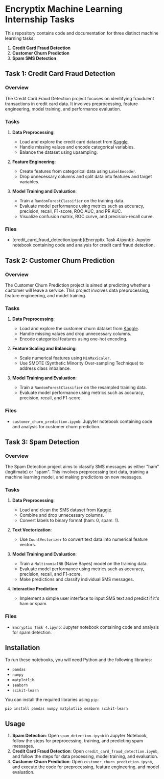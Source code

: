 # Encryptix Machine Learning Internship Tasks

This repository contains code and documentation for three distinct machine learning tasks:

1. **Credit Card Fraud Detection**
2. **Customer Churn Prediction**
3. **Spam SMS Detection**

## Task 1: Credit Card Fraud Detection

### Overview
The Credit Card Fraud Detection project focuses on identifying fraudulent transactions in credit card data. It involves preprocessing, feature engineering, model training, and performance evaluation.

### Tasks
1. **Data Preprocessing**:
   - Load and explore the credit card dataset from [Kaggle](https://www.kaggle.com/datasets/kartik2112/fraud-detection).
   - Handle missing values and encode categorical variables.
   - Balance the dataset using upsampling.

2. **Feature Engineering**:
   - Create features from categorical data using `LabelEncoder`.
   - Drop unnecessary columns and split data into features and target variables.

3. **Model Training and Evaluation**:
   - Train a `RandomForestClassifier` on the training data.
   - Evaluate model performance using metrics such as accuracy, precision, recall, F1-score, ROC AUC, and PR AUC.
   - Visualize confusion matrix, ROC curve, and precision-recall curve.

### Files
- [credit_card_fraud_detection.ipynb](Encryptix Task 4.ipynb): Jupyter notebook containing code and analysis for credit card fraud detection.

## Task 2: Customer Churn Prediction

### Overview
The Customer Churn Prediction project is aimed at predicting whether a customer will leave a service. This project involves data preprocessing, feature engineering, and model training.

### Tasks
1. **Data Preprocessing**:
   - Load and explore the customer churn dataset from [Kaggle](https://www.kaggle.com/datasets/shantanudhakadd/bank-customer-churn-prediction).
   - Handle missing values and drop unnecessary columns.
   - Encode categorical features using one-hot encoding.

2. **Feature Scaling and Balancing**:
   - Scale numerical features using `MinMaxScaler`.
   - Use SMOTE (Synthetic Minority Over-sampling Technique) to address class imbalance.

3. **Model Training and Evaluation**:
   - Train a `RandomForestClassifier` on the resampled training data.
   - Evaluate model performance using metrics such as accuracy, precision, recall, and F1-score.

### Files
- `customer_churn_prediction.ipynb`: Jupyter notebook containing code and analysis for customer churn prediction.
  
## Task 3: Spam Detection

### Overview
The Spam Detection project aims to classify SMS messages as either "ham" (legitimate) or "spam". This involves preprocessing text data, training a machine learning model, and making predictions on new messages.

### Tasks
1. **Data Preprocessing**:
   - Load and clean the SMS dataset from [Kaggle](https://www.kaggle.com/datasets/uciml/sms-spam-collection-dataset).
   - Combine and drop unnecessary columns.
   - Convert labels to binary format (ham: 0, spam: 1).

2. **Text Vectorization**:
   - Use `CountVectorizer` to convert text data into numerical feature vectors.

3. **Model Training and Evaluation**:
   - Train a `MultinomialNB` (Naive Bayes) model on the training data.
   - Evaluate model performance using metrics such as accuracy, precision, recall, and F1-score.
   - Make predictions and classify individual SMS messages.

4. **Interactive Prediction**:
   - Implement a simple user interface to input SMS text and predict if it's ham or spam.

### Files
- `Encryptix Task 4.ipynb`: Jupyter notebook containing code and analysis for spam detection.

## Installation

To run these notebooks, you will need Python and the following libraries:

- `pandas`
- `numpy`
- `matplotlib`
- `seaborn`
- `scikit-learn`

You can install the required libraries using `pip`:

```bash
pip install pandas numpy matplotlib seaborn scikit-learn
```

## Usage

1. **Spam Detection**: Open `spam_detection.ipynb` in Jupyter Notebook, follow the steps for preprocessing, training, and predicting spam messages.
2. **Credit Card Fraud Detection**: Open `credit_card_fraud_detection.ipynb`, and follow the steps for data processing, model training, and evaluation.
3. **Customer Churn Prediction**: Open `customer_churn_prediction.ipynb`, and execute the code for preprocessing, feature engineering, and model evaluation.
